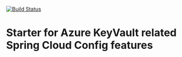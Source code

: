 [![Build Status](https://dev.azure.com/srempfer-github/spring-cloud-config-azure-keyvault/_apis/build/status/srempfer.spring-cloud-config-azure-keyvault?branchName=master)](https://dev.azure.com/srempfer-github/spring-cloud-config-azure-keyvault/_build/latest?definitionId=3&branchName=master)

# Starter for Azure KeyVault related Spring Cloud Config features
